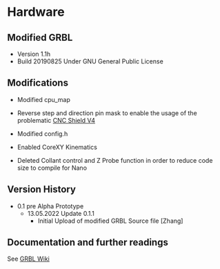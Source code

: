 # Hardware
## Modified GRBL 
- Version 1.1h
- Build 20190825
Under GNU General Public License
## Modifications 
* Modified cpu_map 
- Reverse step and direction pin mask to enable the usage of the problematic [CNC Shield V4](https://www.instructables.com/Fix-Cloned-Arduino-NANO-CNC-Shield/)
* Modified config.h
- Enabled CoreXY Kinematics 
* Deleted Collant control and Z Probe function in order to reduce code size to compile for Nano

## Version History


* 0.1 pre Alpha Prototype
    * 13.05.2022 Update 0.1.1 
    	- Initial Upload of modified GRBL Source file [Zhang]


## Documentation and further readings 
See [GRBL Wiki](https://github.com/grbl/grbl/wiki)
